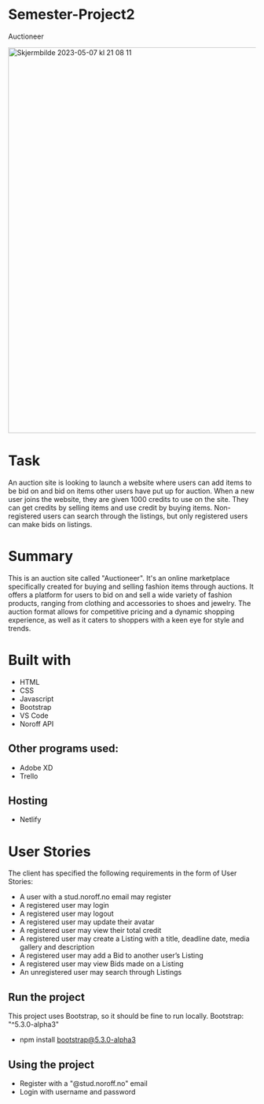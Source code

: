 # Semester-Project2
Auctioneer

<img width="783" alt="Skjermbilde 2023-05-07 kl  21 08 11" src="https://user-images.githubusercontent.com/69647535/236697736-f9fba385-136e-4f0d-be1b-4cebad64e78d.png">

# Task
An auction site is looking to launch a website where users can add items to be bid on and bid on items other users have put up for auction.
When a new user joins the website, they are given 1000 credits to use on the site. They can get credits by selling items and use credit by buying items. Non-registered users can search through the listings, but only registered users can make bids on listings.

# Summary
This is an auction site called "Auctioneer". 
It's an online marketplace specifically created for buying and selling fashion items through auctions. It offers a platform for users to bid on and sell a wide variety of fashion products, ranging from clothing and accessories to shoes and jewelry. The auction format allows for competitive pricing and a dynamic shopping experience, as well as it caters to shoppers with a keen eye for style and trends.

# Built with
* HTML
* CSS
* Javascript
* Bootstrap
* VS Code
* Noroff API

## Other programs used:
* Adobe XD
* Trello

## Hosting
* Netlify

# User Stories
The client has specified the following requirements in the form of User Stories:

* A user with a stud.noroff.no email may register
* A registered user may login
* A registered user may logout
* A registered user may update their avatar
* A registered user may view their total credit
* A registered user may create a Listing with a title, deadline date, media gallery and description
* A registered user may add a Bid to another user’s Listing
* A registered user may view Bids made on a Listing
* An unregistered user may search through Listings

## Run the project
This project uses Bootstrap, so it should be fine to run locally.
Bootstrap: "^5.3.0-alpha3"

* npm install bootstrap@5.3.0-alpha3

## Using the project
* Register with a "@stud.noroff.no" email
* Login with username and password
